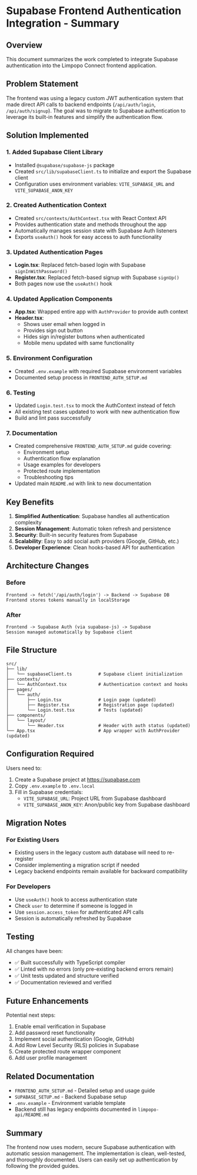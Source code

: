 # Supabase Frontend Authentication Integration - Summary

## Overview
This document summarizes the work completed to integrate Supabase authentication into the Limpopo Connect frontend application.

## Problem Statement
The frontend was using a legacy custom JWT authentication system that made direct API calls to backend endpoints (`/api/auth/login`, `/api/auth/signup`). The goal was to migrate to Supabase authentication to leverage its built-in features and simplify the authentication flow.

## Solution Implemented

### 1. Added Supabase Client Library
- Installed `@supabase/supabase-js` package
- Created `src/lib/supabaseClient.ts` to initialize and export the Supabase client
- Configuration uses environment variables: `VITE_SUPABASE_URL` and `VITE_SUPABASE_ANON_KEY`

### 2. Created Authentication Context
- Created `src/contexts/AuthContext.tsx` with React Context API
- Provides authentication state and methods throughout the app
- Automatically manages session state with Supabase Auth listeners
- Exports `useAuth()` hook for easy access to auth functionality

### 3. Updated Authentication Pages
- **Login.tsx**: Replaced fetch-based login with Supabase `signInWithPassword()`
- **Register.tsx**: Replaced fetch-based signup with Supabase `signUp()`
- Both pages now use the `useAuth()` hook

### 4. Updated Application Components
- **App.tsx**: Wrapped entire app with `AuthProvider` to provide auth context
- **Header.tsx**: 
  - Shows user email when logged in
  - Provides sign out button
  - Hides sign in/register buttons when authenticated
  - Mobile menu updated with same functionality

### 5. Environment Configuration
- Created `.env.example` with required Supabase environment variables
- Documented setup process in `FRONTEND_AUTH_SETUP.md`

### 6. Testing
- Updated `Login.test.tsx` to mock the AuthContext instead of fetch
- All existing test cases updated to work with new authentication flow
- Build and lint pass successfully

### 7. Documentation
- Created comprehensive `FRONTEND_AUTH_SETUP.md` guide covering:
  - Environment setup
  - Authentication flow explanation
  - Usage examples for developers
  - Protected route implementation
  - Troubleshooting tips
- Updated main `README.md` with link to new documentation

## Key Benefits

1. **Simplified Authentication**: Supabase handles all authentication complexity
2. **Session Management**: Automatic token refresh and persistence
3. **Security**: Built-in security features from Supabase
4. **Scalability**: Easy to add social auth providers (Google, GitHub, etc.)
5. **Developer Experience**: Clean hooks-based API for authentication

## Architecture Changes

### Before
```
Frontend -> fetch('/api/auth/login') -> Backend -> Supabase DB
Frontend stores tokens manually in localStorage
```

### After
```
Frontend -> Supabase Auth (via supabase-js) -> Supabase
Session managed automatically by Supabase client
```

## File Structure

```
src/
├── lib/
│   └── supabaseClient.ts          # Supabase client initialization
├── contexts/
│   └── AuthContext.tsx            # Authentication context and hooks
├── pages/
│   └── auth/
│       ├── Login.tsx              # Login page (updated)
│       ├── Register.tsx           # Registration page (updated)
│       └── Login.test.tsx         # Tests (updated)
├── components/
│   └── layout/
│       └── Header.tsx             # Header with auth status (updated)
└── App.tsx                        # App wrapper with AuthProvider (updated)
```

## Configuration Required

Users need to:
1. Create a Supabase project at https://supabase.com
2. Copy `.env.example` to `.env.local`
3. Fill in Supabase credentials:
   - `VITE_SUPABASE_URL`: Project URL from Supabase dashboard
   - `VITE_SUPABASE_ANON_KEY`: Anon/public key from Supabase dashboard

## Migration Notes

### For Existing Users
- Existing users in the legacy custom auth database will need to re-register
- Consider implementing a migration script if needed
- Legacy backend endpoints remain available for backward compatibility

### For Developers
- Use `useAuth()` hook to access authentication state
- Check `user` to determine if someone is logged in
- Use `session.access_token` for authenticated API calls
- Session is automatically refreshed by Supabase

## Testing

All changes have been:
- ✅ Built successfully with TypeScript compiler
- ✅ Linted with no errors (only pre-existing backend errors remain)
- ✅ Unit tests updated and structure verified
- ✅ Documentation reviewed and verified

## Future Enhancements

Potential next steps:
1. Enable email verification in Supabase
2. Add password reset functionality
3. Implement social authentication (Google, GitHub)
4. Add Row Level Security (RLS) policies in Supabase
5. Create protected route wrapper component
6. Add user profile management

## Related Documentation

- `FRONTEND_AUTH_SETUP.md` - Detailed setup and usage guide
- `SUPABASE_SETUP.md` - Backend Supabase setup
- `.env.example` - Environment variable template
- Backend still has legacy endpoints documented in `limpopo-api/README.md`

## Summary

The frontend now uses modern, secure Supabase authentication with automatic session management. The implementation is clean, well-tested, and thoroughly documented. Users can easily set up authentication by following the provided guides.
